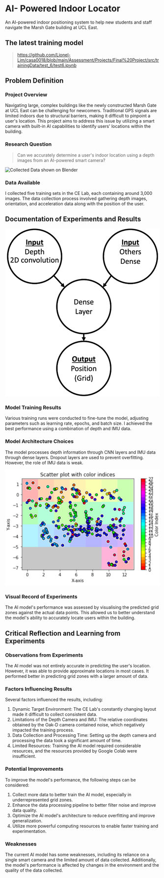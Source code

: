 # AI- Powered Indoor Locator

An AI-powered indoor positioning system to help new students and staff navigate the Marsh Gate building at UCL East.

## The latest training model
>https://github.com/Lionel-Lim/casa0018/blob/main/Assessment/Projects/Final%20Project/src/trainingData/test_6/test6.ipynb

## Problem Definition

### Project Overview
Navigating large, complex buildings like the newly constructed Marsh Gate at UCL East can be challenging for newcomers. Traditional GPS signals are limited indoors due to structural barriers, making it difficult to pinpoint a user's location. This project aims to address this issue by utilizing a smart camera with built-in AI capabilities to identify users' locations within the building.

### Research Question
>Can we accurately determine a user's indoor location using a depth images from an AI-powered smart camera?

![Collected Data shown on Blender](https://raw.githubusercontent.com/Lionel-Lim/casa0018/main/Assessment/Report/src/Visualisation_Blender.png)

### Data Available
I collected five training sets in the CE Lab, each containing around 3,000 images. The data collection process involved gathering depth images, orientation, and acceleration data along with the position of the user.


## Documentation of Experiments and Results

![Tensorflow Model Layer Structure](https://raw.githubusercontent.com/Lionel-Lim/casa0018/main/Assessment/Report/src/Visualisation_AIModel.png)

### Model Training Results
Various training runs were conducted to fine-tune the model, adjusting parameters such as learning rate, epochs, and batch size. I achieved the best performance using a combination of depth and IMU data.

### Model Architecture Choices
The model processes depth information through CNN layers and IMU data through dense layers. Dropout layers are used to prevent overfitting. However, the role of IMU data is weak.

![Training Result in matrix form](https://raw.githubusercontent.com/Lionel-Lim/casa0018/main/Assessment/Report/src/Visulisation_ResultMatrix.png)

### Visual Record of Experiments
The AI model's performance was assessed by visualising the predicted grid zones against the actual data points. This allowed us to better understand the model's ability to accurately locate users within the building.

## Critical Reflection and Learning from Experiments

### Observations from Experiments
The AI model was not entirely accurate in predicting the user's location. However, it was able to provide approximate locations in most cases. It performed better in predicting grid zones with a larger amount of data.

### Factors Influencing Results
Several factors influenced the results, including:

1. Dynamic Target Environment: The CE Lab's constantly changing layout made it difficult to collect consistent data.
2. Limitations of the Depth Camera and IMU: The relative coordinates obtained by the Oak-D camera contained noise, which negatively impacted the training process.
3. Data Collection and Processing Time: Setting up the depth camera and processing the data took a significant amount of time.
4. Limited Resources: Training the AI model required considerable resources, and the resources provided by Google Colab were insufficient.

### Potential Improvements
To improve the model's performance, the following steps can be considered:

1. Collect more data to better train the AI model, especially in underrepresented grid zones.
2. Enhance the data processing pipeline to better filter noise and improve data quality.
3. Optimize the AI model's architecture to reduce overfitting and improve generalization.
4. Utilize more powerful computing resources to enable faster training and experimentation.

### Weaknesses
The current AI model has some weaknesses, including its reliance on a single smart camera and the limited amount of data collected. Additionally, the model's performance is affected by changes in the environment and the quality of the data collected.